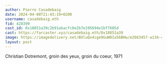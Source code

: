 ```yaml
---
author: Pierre Casadebaig
date: 2024-04-08T21:43:19+0200
username: casadebaig.eth
fid: 428399
cast_id: 0x18851a39c2b91abacfc8e2b7e195694e1bf7605d
cast: https://farcaster.xyz/casadebaig.eth/0x18851a39
image: https://imagedelivery.net/BXluQx4ige9GuW0Ia56BHw/e2663457-a134-424a-b4fd-59b032edae00/original
layout: post
---
```


Christian Dotremont, groin des yeux, groin du coeur, 1971

<img src='https://imagedelivery.net/BXluQx4ige9GuW0Ia56BHw/e2663457-a134-424a-b4fd-59b032edae00/original' alt='' referrerpolicy='no-referrer'/>
